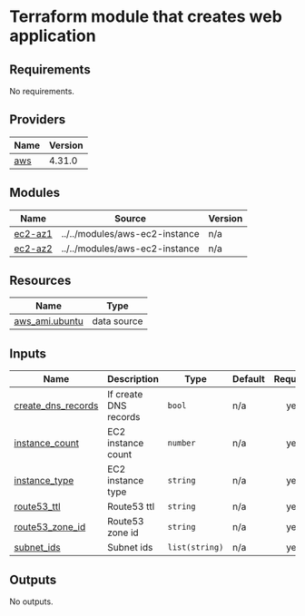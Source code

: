 # Terraform module that creates web application

<!-- BEGINNING OF PRE-COMMIT-TERRAFORM DOCS HOOK -->
## Requirements

No requirements.

## Providers

| Name | Version |
|------|---------|
| <a name="provider_aws"></a> [aws](#provider\_aws) | 4.31.0 |

## Modules

| Name | Source | Version |
|------|--------|---------|
| <a name="module_ec2-az1"></a> [ec2-az1](#module\_ec2-az1) | ../../modules/aws-ec2-instance | n/a |
| <a name="module_ec2-az2"></a> [ec2-az2](#module\_ec2-az2) | ../../modules/aws-ec2-instance | n/a |

## Resources

| Name | Type |
|------|------|
| [aws_ami.ubuntu](https://registry.terraform.io/providers/hashicorp/aws/latest/docs/data-sources/ami) | data source |

## Inputs

| Name | Description | Type | Default | Required |
|------|-------------|------|---------|:--------:|
| <a name="input_create_dns_records"></a> [create\_dns\_records](#input\_create\_dns\_records) | If create DNS records | `bool` | n/a | yes |
| <a name="input_instance_count"></a> [instance\_count](#input\_instance\_count) | EC2 instance count | `number` | n/a | yes |
| <a name="input_instance_type"></a> [instance\_type](#input\_instance\_type) | EC2 instance type | `string` | n/a | yes |
| <a name="input_route53_ttl"></a> [route53\_ttl](#input\_route53\_ttl) | Route53 ttl | `string` | n/a | yes |
| <a name="input_route53_zone_id"></a> [route53\_zone\_id](#input\_route53\_zone\_id) | Route53 zone id | `string` | n/a | yes |
| <a name="input_subnet_ids"></a> [subnet\_ids](#input\_subnet\_ids) | Subnet ids | `list(string)` | n/a | yes |

## Outputs

No outputs.
<!-- END OF PRE-COMMIT-TERRAFORM DOCS HOOK -->
